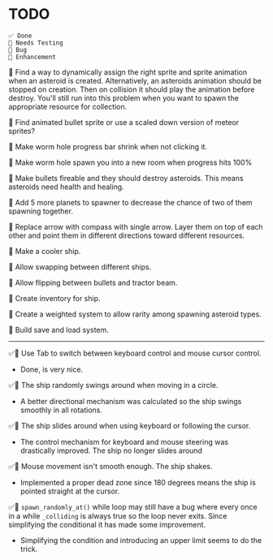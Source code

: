 # TODO

```
✅ Done
🧪 Needs Testing
🐞 Bug
💪 Enhancement
```

🐞 Find a way to dynamically assign the right sprite and sprite animation when an asteroid is created. Alternatively, an asteroids animation should be stopped on creation. Then on collision it should play the animation before destroy. You'll still run into this problem when you want to spawn the appropriate resource for collection.

💪 Find animated bullet sprite or use a scaled down version of meteor sprites?

💪 Make worm hole progress bar shrink when not clicking it.

💪 Make worm hole spawn you into a new room when progress hits 100%

💪 Make bullets fireable and they should destroy asteroids. This means asteroids need health and healing.

💪 Add 5 more planets to spawner to decrease the chance of two of them spawning together.

💪 Replace arrow with compass with single arrow. Layer them on top of each other and point them in different directions toward different resources.

💪 Make a cooler ship.

💪 Allow swapping between different ships.

💪 Allow flipping between bullets and tractor beam.

💪 Create inventory for ship.

💪 Create a weighted system to allow rarity among spawning asteroid types.

💪 Build save and load system.

---

✅💪 Use Tab to switch between keyboard control and mouse cursor control.

- Done, is very nice.

✅🐞 The ship randomly swings around when moving in a circle.

- A better directional mechanism was calculated so the ship swings smoothly in all rotations.

✅🐞 The ship slides around when using keyboard or following the cursor.

- The control mechanism for keyboard and mouse steering was drastically improved. The ship no longer slides around

✅🐞 Mouse movement isn't smooth enough. The ship shakes.

- Implemented a proper dead zone since 180 degrees means the ship is pointed straight at the cursor.

✅🐞 `spawn_randomly_at()` while loop may still have a bug where every once in a while `_colliding` is always true so the loop never exits. Since simplifying the conditional it has made some improvement.

- Simplifying the condition and introducing an upper limit seems to do the trick.
